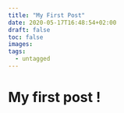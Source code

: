```yaml
---
title: "My First Post"
date: 2020-05-17T16:48:54+02:00
draft: false
toc: false
images:
tags:
  - untagged
---
```


# My first post !